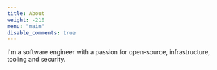 ```yaml
---
title: About
weight: -210
menu: "main"
disable_comments: true
---
```


I'm a software engineer with a passion for open-source, infrastructure, tooling and security.
